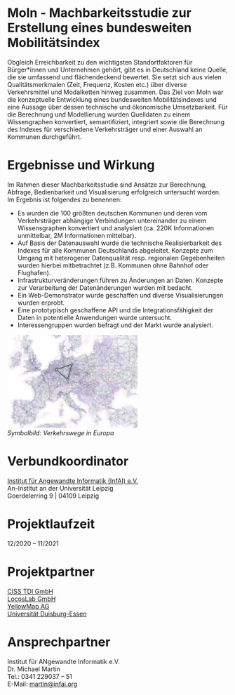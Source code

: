 

# MoIn - Machbarkeitsstudie zur Erstellung eines bundesweiten Mobilitätsindex

Obgleich Erreichbarkeit zu den wichtigsten Standortfaktoren für Bürger*innen und Unternehmen gehört, gibt es in Deutschland keine Quelle, die sie umfassend und flächendeckend bewertet. Sie setzt sich aus vielen Qualitätsmerkmalen (Zeit, Frequenz, Kosten etc.) über diverse Verkehrsmittel und Modalketten hinweg zusammen. Das Ziel von MoIn war die konzeptuelle Entwicklung eines bundesweiten Mobilitätsindexes und eine Aussage über dessen technische und ökonomische Umsetzbarkeit. Für die Berechnung und Modellierung wurden Quelldaten zu einem Wissengraphen konvertiert, semantifiziert, integriert sowie die Berechnung des Indexes für verschiedene Verkehrsträger und einer Auswahl an Kommunen durchgeführt. 

# Ergebnisse und Wirkung

Im Rahmen dieser Machbarkeitsstudie sind Ansätze zur Berechnung, Abfrage, Bedienbarkeit und Visualisierung erfolgreich untersucht worden. Im Ergebnis ist folgendes zu benennen:
- Es wurden die 100 größten deutschen Kommunen und deren vom Verkehrsträger abhängige Verbindungen untereinander zu einem Wissensgraphen konvertiert und analysiert (ca. 220K Informationen unmittelbar, 2M Informationen mittelbar).
- Auf Basis der Datenauswahl wurde die technische Realisierbarkeit des Indexes für alle Kommunen Deutschlands abgeleitet. Konzepte zum Umgang mit heterogener Datenqualität resp. regionalen Gegebenheiten wurden hierbei mitbetrachtet (z.B. Kommunen ohne Bahnhof oder Flughafen).
- Infrastrukturveränderungen führen zu Änderungen an Daten. Konzepte zur Verarbeitung der Datenänderungen wurden mit bedacht.  
- Ein Web-Demonstrator wurde geschaffen und diverse Visualisierungen wurden erprobt. 
- Eine prototypisch geschaffene API und die Integrationsfähigkeit der Daten in potentielle Anwendungen wurde untersucht.
- Interessengruppen wurden befragt und der Markt wurde analysiert.


![](assets/images/moin-map.png)  
*Symbolbild: Verkehrswege in Europa*

# Verbundkoordinator
[Institut für Angewandte Informatik (InfAI) e.V.](https://www.infai.org)  
An-Institut an der Universität Leipzig  
Goerdelerring 9 | 04109 Leipzig  

# Projektlaufzeit
12/2020 – 11/2021

# Projektpartner
[CISS TDI GmbH](https://www.ciss.de/)  
[LocosLab GmbH](https://www.locoslab.com)  
[YellowMap AG](https://www.yellowmap.com/)  
[Universität Duisburg-Essen](https://www.nes.uni-due.de)  

# Ansprechpartner
Institut für ANgewandte Informatik e.V.  
Dr. Michael Martin  
Tel.: 0341  229037 – 51  
E-Mail: martin@infai.org  




